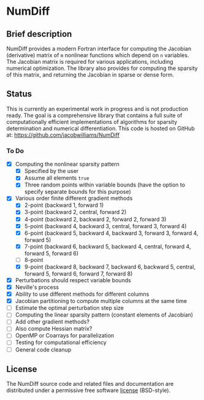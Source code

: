 # NumDiff

## Brief description

NumDiff provides a modern Fortran interface for computing the Jacobian (derivative) matrix of `m` nonlinear functions which depend on `n` variables. The Jacobian matrix is required for various applications, including numerical optimization. The library also provides for computing the sparsity of this matrix, and returning the Jacobian in sparse or dense form.

## Status

This is currently an experimental work in progress and is not production ready. The goal is a comprehensive library that contains a full suite of computationally efficient implementations of algorithms for sparsity determination and numerical differentiation. This code is hosted on GitHub at: https://github.com/jacobwilliams/NumDiff

### To Do

- [x] Computing the nonlinear sparsity pattern
  - [x] Specified by the user
  - [x] Assume all elements `true`
  - [x] Three random points within variable bounds (have the option to specify separate bounds for this purpose)
- [x] Various order finite different gradient methods
  - [x] 2-point (backward 1, forward 1)
  - [x] 3-point (backward 2, central, forward 2)
  - [x] 4-point (backward 2, backward 2, forward 2, forward 3)
  - [x] 5-point (backward 4, backward 3, central, forward 3, forward 4)
  - [x] 6-point (backward 5, backward 4, backward 3, forward 3, forward 4, forward 5)
  - [x] 7-point (backward 6, backward 5, backward 4, central, forward 4, forward 5, forward 6)
  - [ ] 8-point
  - [x] 9-point (backward 8, backward 7, backward 6, backward 5, central, forward 5, forward 6, forward 7, forward 8)
- [x] Perturbations should respect variable bounds
- [x] Neville's process
- [x] Ability to use different methods for different columns
- [x] Jacobian partitioning to compute multiple columns at the same time
- [ ] Estimate the optimal perturbation step size
- [ ] Computing the linear sparsity pattern (constant elements of Jacobian)
- [ ] Add other gradient methods?
- [ ] Also compute Hessian matrix?
- [ ] OpenMP or Coarrays for parallelization
- [ ] Testing for computational efficiency
- [ ] General code cleanup

## License

The NumDiff source code and related files and documentation are distributed under a permissive free software [license](https://github.com/jacobwilliams/NumDiff/blob/master/LICENSE) (BSD-style).
